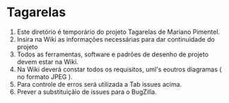 # Tagarelas
1. Este diretório é temporário do projeto Tagarelas de Mariano Pimentel.
2. Insira na Wiki as informações necessárias para dar continuidade do projeto
3. Todos as ferramentas, software e padrões de desenho de projeto devem estar na Wiki.
4. Na Wiki deverá constar todos os requisitos, uml's eoutros diagramas ( no formato JPEG ).
5. Para controle de erros será utilizada a Tab issues acima.
6. Prever a substituiçãio de issues para o BugZilla.
